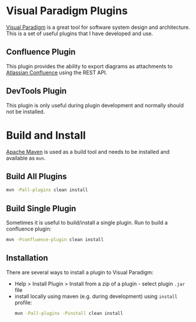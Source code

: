 # Visual Paradigm Plugins
[Visual Paradigm](https://www.visual-paradigm.com) is a great tool for software system design and architecture.
This is a set of useful plugins that I have developed and use.

## Confluence Plugin
This plugin provides the ability to export diagrams as attachments
to [Atlassian Confluence](https://www.atlassian.com/software/confluence) using the REST API.

## DevTools Plugin
This plugin is only useful during plugin development and normally should not be installed.


# Build and Install
[Apache Maven](http://maven.apache.org) is used as a build tool and needs to be installed and available as `mvn`.

## Build All Plugins
```bash
mvn -Pall-plugins clean install
```

## Build Single Plugin
Sometimes it is useful to build/install a single plugin. Run to build a confluence plugin:
```bash
mvn -Pconfluence-plugin clean install
```

## Installation
There are several ways to install a plugin to Visual Paradigm:
- Help > Install Plugin > Install from a zip of a plugin - select plugin `.jar` file
- install locally using maven (e.g. during development) using `install` profile:
  ```bash
  mvn -Pall-plugins -Pinstall clean install
  ``` 
